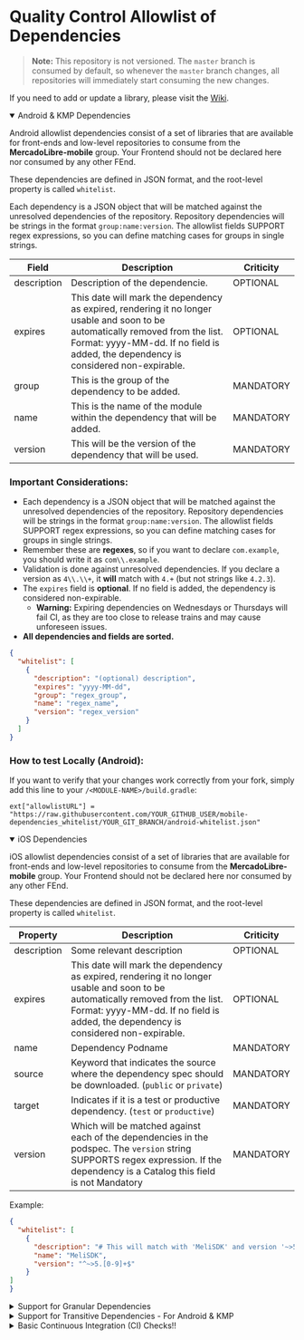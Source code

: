 # Quality Control Allowlist of Dependencies

> **Note:** This repository is not versioned. The `master` branch is consumed by default, so whenever the `master`
> branch changes, all repositories will immediately start consuming the new changes.

If you need to add or update a library, please visit
the [Wiki](https://furydocs.io/everest/latest/guide/#/develop/dependencies/dependencies?id=allow-list).

<details open>
<summary>Android & KMP Dependencies</summary>

Android allowlist dependencies consist of a set of libraries that are available for front-ends and low-level
repositories to consume from the **MercadoLibre-mobile** group. Your Frontend should not be declared here nor consumed
by any other FEnd.

These dependencies are defined in JSON format, and the root-level property is called `whitelist`.

Each dependency is a JSON object that will be matched against the unresolved dependencies of the repository. Repository
dependencies will be strings in the format `group:name:version`. The allowlist fields SUPPORT regex expressions, so you
can define matching cases for groups in single strings.

| Field        | Description                                                                                                                 | Criticity                       |
|--------------|-----------------------------------------------------------------------------------------------------------------------------|---------------------------------|
| description  | Description of the dependencie.                                                                                            | OPTIONAL                        |
| expires      | This date will mark the dependency as expired, rendering it no longer usable and soon to be automatically removed from the list. Format: yyyy-MM-dd. If no field is added, the dependency is considered non-expirable. | OPTIONAL                       |
| group        | This is the group of the dependency to be added.                                                                           | MANDATORY                        |
| name         | This is the name of the module within the dependency that will be added.                                                   | MANDATORY                       |
| version      | This will be the version of the dependency that will be used.                                                              | MANDATORY                       |


### Important Considerations:

- Each dependency is a JSON object that will be matched against the unresolved dependencies of the repository. Repository dependencies will be strings in the format `group:name:version`. The allowlist fields SUPPORT regex expressions, so you can define matching cases for groups in single strings.
- Remember these are **regexes**, so if you want to declare `com.example`, you should write it as `com\\.example`.
- Validation is done against unresolved dependencies. If you declare a version as `4\\.\\+`, it **will** match with `4.+` (but not strings like `4.2.3`).
- The `expires` field is **optional**. If no field is added, the dependency is considered non-expirable.
    - **Warning:** Expiring dependencies on Wednesdays or Thursdays will fail CI, as they are too close to release trains and may cause unforeseen issues.
- **All dependencies and fields are sorted.**


```json
{
  "whitelist": [
    {
      "description": "(optional) description",
      "expires": "yyyy-MM-dd",
      "group": "regex_group",
      "name": "regex_name",
      "version": "regex_version"
    }
  ]
}
```

### How to test Locally (Android):

If you want to verify that your changes work correctly from your fork, simply add this line to your `/<MODULE-NAME>/build.gradle`:

```
ext["allowlistURL"] = "https://raw.githubusercontent.com/YOUR_GITHUB_USER/mobile-dependencies_whitelist/YOUR_GIT_BRANCH/android-whitelist.json"
```

</details>


<details open>
<summary>iOS Dependencies</summary>

iOS allowlist dependencies consist of a set of libraries that are available for front-ends and low-level
repositories to consume from the **MercadoLibre-mobile** group. Your Frontend should not be declared here nor consumed
by any other FEnd.

These dependencies are defined in JSON format, and the root-level property is called `whitelist`.

| Property     | Description                                                                                                                 | Criticity    |
|--------------|-----------------------------------------------------------------------------------------------------------------------------|--------------|
| description  | Some relevant description                                                                                                 | OPTIONAL     |
| expires      | This date will mark the dependency as expired, rendering it no longer usable and soon to be automatically removed from the list. Format: yyyy-MM-dd. If no field is added, the dependency is considered non-expirable. | OPTIONAL                       |
| name         | Dependency Podname                                                                                                        | MANDATORY    |
| source       | Keyword that indicates the source where the dependency spec should be downloaded. (`public` or `private`)                 | MANDATORY    |
| target       | Indicates if it is a test or productive dependency. (`test` or `productive`)                                              | MANDATORY    |
| version      | Which will be matched against each of the dependencies in the podspec. The `version` string SUPPORTS regex expression. If the dependency is a Catalog this field is not Mandatory    | MANDATORY    |

Example:

```json
{
  "whitelist": [
    {
      "description": "# This will match with 'MeliSDK' and version '~>5.+' (version must have ~>5.x)",
      "name": "MeliSDK",
      "version": "^~>5.[0-9]+$"
    }
]
}
```
</details>

<details>
<summary>Support for Granular Dependencies</summary>

This functionality provides a more precise management of the scope of dependencies, giving us the ability to select
specific consumers for each of them.

To activate the granularity feature, it is necessary to introduce a new block within the dependency definition,
specifying which Mercado Libre projects will have access to it. This should be done as follows:

### Android Platform
#### There are two types of granularity:

| Property        | Description                                                                                             | Example                                      |
|-----------------|---------------------------------------------------------------------------------------------------------|----------------------------------------------|
| GroupId         | You specify the group id of the project that will have access to the dependency.                        | `com.mercadolibre.android.example`          |
| GroupId:name    | You specify the group id and the name of the project that will have access to the dependency.           | `com.mercadolibre.android.example:exampleModule` |

```json
{
  "whitelist": [
    {
      "allows_granular_projects": [ 
            "group_meli_project",
            "com.mercadolibre.android.commons"  # Example of a Mercado Libre Dependency Group.
            "com.mercadolibre.android.commons:crash-tracking"  # Example of a module in a Mercado Libre Dependency Group.
      ]
      "description": "(optional) description",
      "expires": "yyyy-MM-dd",
      "group": "group_regex",
      "name": "name_regex",
      "version": "version_regex"
    },
    ...
  ]
}
```

### iOS Platform

| Property        | Description                                                                                             | Example                                      |
|-----------------|---------------------------------------------------------------------------------------------------------|----------------------------------------------|
| GroupId         | You specify the group id of the project that will have access to the dependency.                        | `MLRecommendations`                          |

```json
{
  "whitelist": [
    {
      "allows_granular_projects": [
        "name_meli_lib",
        "MLRecommendations"  # Example of a Mercado Libre Dependency Lib Name.
      ],      
      "name": "MeliSDK",
      "version": "^~>5.[0-9]+$"
    },
    ...
  ]
}
```

</details>

<details>
<summary>Support for Transitive Dependencies - For Android & KMP</summary>

This functionality provides more precise control over how transitive dependencies can be excluded from projects,
allowing specific consumers to be selected for each one.

### Blocking Transitive Dependencies:

To activate this feature, introduce a new block within the dependency definition with two keys:

| Property         | Description                                                                                     | Example                          |
|------------------|-------------------------------------------------------------------------------------------------|----------------------------------|
| namespace        | For non-transitive dependencies, you must specify the namespace.                                | `"namespace": "com.name.path.path"` |
| transitivity     | By default, all dependencies are transitive. To specify otherwise, set it to `false`.           | `"transitivity": "false"`        |

clearly:

### Android Platform

```json
{
  "whitelist": [
    {
      "group": "com\\.squareup\\.retrofit2",
      "name": "adapter-rxjava2",
      "version": "2\\.6\\.4",
      "transitive_configuration":
      {
          "namespace": "retrofit2",
          "transitivity": false
      }
    },
    ...
  ]
}
```

If declared `non-transitive dependency` imports are found in your code, our plugin will **block** the build, preventing
the `lintAndroid()` task from completing successfully in CI or locally.

## Libreria FrontEnd x Cross
In the Allowslist we only add cross libraries. At Meli we consider a library to be cross when it can be used in one or more libraries. 
If the library is added only and directly to the applications, we call it a frontend lib.
To prevent a frontend lib from being added as a dependency of other libs, they should not be added to the allowlist

</details>

<details>
<summary>Basic Continuous Integration (CI) Checks!!</summary>

We have some basic checks placed in our CI to ensure that the allowlist is being used correctly. 
The checks can be found [here](https://github.com/mercadolibre/mobile-dependencies_whitelist/blob/master/scripts/checks.sh)
but basically, we are validating the following:

1. **JSON Linter**:
    - Uses the cmd `jsonlint <allowlist_file>` to check if the JSON file is well-formed.
    - you can install it from [here](https://www.npmjs.com/package/jsonlint)
2. **JSON Sorter Lint**:
    - Uses the cmd `jsonsort <allowlist_file> --arrays` to ensure the content of the JSON file is properly sorted, including arrays.
    - you can install it from [here](https://www.npmjs.com/package/json-sort-cli)
3. **Expiration Date Validator**:
    - Verify that the expiration dates in the JSON file are in the correct format (YYYY-MM-DD).
    - Verify that the expiration date isn't a `Wednesdays` or `Thursdays`.
4. **Key Names Validator**:
    - Verify that your are using the proper key names in the JSON file.
5. **Version Pattern Validator**:
    - Verify that we aren't using dynamic versions for external libs and dynamic versioning for internal libs (Meli).
      - Android
        - External: `version`: `1\\.0\\.1`
        - Internal: `version`: `1\\.+`
      - iOS
        - External: `version`: `1.0.1`
        - Internal: `version`: `^~>1.[0-9]+$`

Some other checks could be performed, check the CI Error for more information.

</details>

